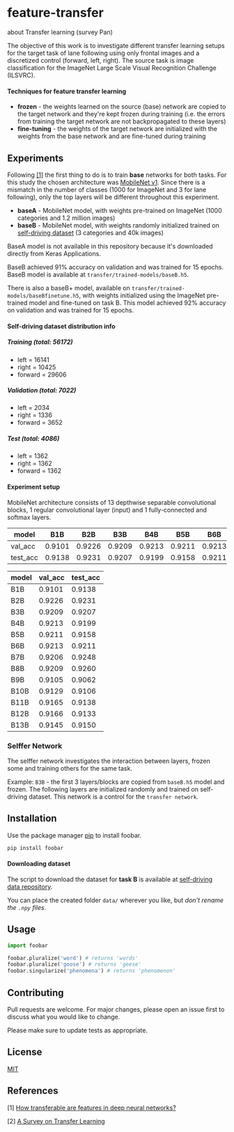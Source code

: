 # feature-transfer

about Transfer learning  (survey Pan)

The objective of this work is to investigate different transfer learning setups for the target task of lane following using only frontal images and a discretized control (forward, left, right). The source task is image classification for the ImageNet Large Scale Visual Recognition Challenge (ILSVRC).

#### Techniques for feature transfer learning

+ __frozen__ - the weights learned on the source (base) network are copied to the target network and they're kept frozen during training (i.e. the errors from training the target network are not backpropagated to these layers)
+ __fine-tuning__ - the weights of the target network are initialized with the weights from the base network and are fine-tuned during training

[//]: # "images taken with a frontal camera mounted on top of a toy remote control car"
[//]: # "undersampling method was used to balance the self-driving dataset"

## Experiments

Following [\[1\]](#References) the first thing to do is to train **base** networks for both tasks. For this study the chosen architecture was [MobileNet v1](https://arxiv.org/abs/1704.04861). Since there is a mismatch in the number of classes (1000 for ImageNet and 3 for lane following), only the top layers will be different throughout this experiment.

+ __baseA__ - MobileNet model, with weights pre-trained on ImageNet (1000 categories and 1.2 million images) 
+ __baseB__ - MobileNet model, with weights randomly initialized trained on [self-driving dataset](https://github.com/paulaksm/self_driving_data) (3 categories and 40k images)

BaseA model is not available in this repository because it's downloaded directly from Keras Applications.

BaseB achieved 91% accuracy on validation and was trained for 15 epochs. BaseB model is available at `transfer/trained-models/baseB.h5`.

There is also a baseB+ model, available on `transfer/trained-models/baseBfinetune.h5`,  with weights initialized using the ImageNet pre-trained model and fine-tuned on task B. This model achieved 92% accuracy on validation and was trained for 15 epochs.

#### Self-driving dataset distribution info

##### Training (total: 56172)

+ left = 16141
+ right = 10425
+ forward = 29606

##### Validation (total: 7022)

+ left = 2034
+ right = 1336
+ forward = 3652

##### Test (total: 4086)

+ left = 1362
+ right = 1362
+ forward = 1362

#### Experiment setup

MobileNet architecture consists of 13 depthwise separable convolutional blocks, 1 regular convolutional layer (input) and 1 fully-connected and softmax layers. 


| model    |   B1B  |   B2B  |   B3B  |   B4B  |   B5B  |   B6B  |   B7B  |   B8B  |   B9B  |  B10B  |  B11B  |  B12B  |  B13B  |
|----------|:------:|:------:|:------:|:------:|:------:|:------:|:------:|:------:|:------:|:------:|:------:|:------:|:------:|
| val_acc  | 0.9101 | 0.9226 | 0.9209 | 0.9213 | 0.9211 | 0.9213 | 0.9206 | 0.9209 | 0.9105 | 0.9129 | 0.9165 | 0.9166 | 0.9145 |
| test_acc | 0.9138 | 0.9231 | 0.9207 | 0.9199 | 0.9158 | 0.9211 | 0.9248 | 0.9260 | 0.9062 | 0.9106 | 0.9138 | 0.9133 | 0.9150 |




| model | val_acc | test_acc |
|-------|---------|----------|
|  B1B  |  0.9101 |  0.9138  |
|  B2B  |  0.9226 |  0.9231  |
|  B3B  |  0.9209 |  0.9207  |
|  B4B  |  0.9213 |  0.9199  |
|  B5B  |  0.9211 |  0.9158  |
|  B6B  |  0.9213 |  0.9211  |
|  B7B  |  0.9206 |  0.9248  |
|  B8B  |  0.9209 |  0.9260  |
|  B9B  |  0.9105 |  0.9062  |
|  B10B |  0.9129 |  0.9106  |
|  B11B |  0.9165 |  0.9138  |
|  B12B |  0.9166 |  0.9133  |
|  B13B |  0.9145 |  0.9150  |


### Selffer Network

The selffer network investigates the interaction between layers, frozen some and training others for the same task. 

Example: `B3B` - the first 3 layers/blocks are copied from `baseB.h5` model and frozen. The following layers are initialized randomly and trained on self-driving dataset. This network is a control for the `transfer network`.

## Installation

Use the package manager [pip](https://pip.pypa.io/en/stable/) to install foobar.

```bash
pip install foobar
```

#### Downloading dataset

The script to download the dataset for **task B** is available at [self-driving data repository](https://github.com/paulaksm/self_driving_data). 

You can place the created folder `data/` wherever you like, but _don't rename the `.npy` files_.

## Usage

```python
import foobar

foobar.pluralize('word') # returns 'words'
foobar.pluralize('goose') # returns 'geese'
foobar.singularize('phenomena') # returns 'phenomenon'
```

## Contributing
Pull requests are welcome. For major changes, please open an issue first to discuss what you would like to change.

Please make sure to update tests as appropriate.

## License
[MIT](https://choosealicense.com/licenses/mit/)

## References
[1] [How transferable are features in deep neural networks?](https://arxiv.org/abs/1411.1792)

[2] [A Survey on Transfer Learning](https://ieeexplore.ieee.org/document/5288526)